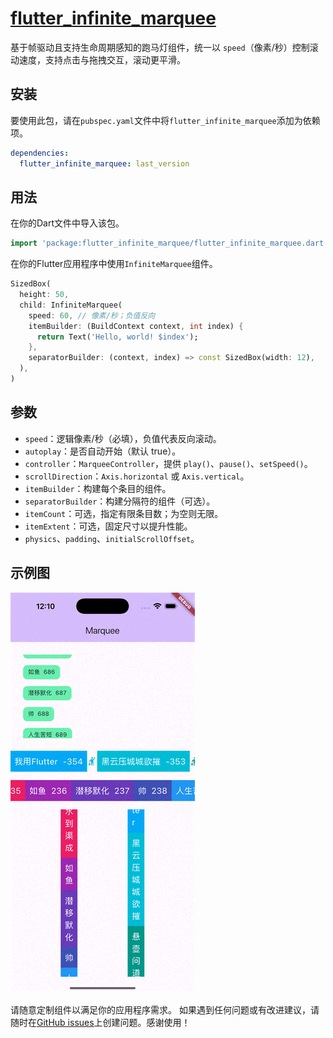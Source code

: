 # [flutter_infinite_marquee](https://pub.dev/packages/flutter_infinite_marquee)

基于帧驱动且支持生命周期感知的跑马灯组件，统一以 `speed`（像素/秒）控制滚动速度，支持点击与拖拽交互，滚动更平滑。

## 安装

要使用此包，请在`pubspec.yaml`文件中将`flutter_infinite_marquee`添加为依赖项。

```yaml
dependencies:
  flutter_infinite_marquee: last_version
```

## 用法

在你的Dart文件中导入该包。

```dart
import 'package:flutter_infinite_marquee/flutter_infinite_marquee.dart';
```
在你的Flutter应用程序中使用`InfiniteMarquee`组件。

```dart
SizedBox(
  height: 50,
  child: InfiniteMarquee(
    speed: 60, // 像素/秒；负值反向
    itemBuilder: (BuildContext context, int index) {
      return Text('Hello, world! $index');
    },
    separatorBuilder: (context, index) => const SizedBox(width: 12),
  ),
)
```

## 参数

- `speed`：逻辑像素/秒（必填），负值代表反向滚动。
- `autoplay`：是否自动开始（默认 true）。
- `controller`：`MarqueeController`，提供 `play()`、`pause()`、`setSpeed()`。
- `scrollDirection`：`Axis.horizontal` 或 `Axis.vertical`。
- `itemBuilder`：构建每个条目的组件。
- `separatorBuilder`：构建分隔符的组件（可选）。
- `itemCount`：可选，指定有限条目数；为空则无限。
- `itemExtent`：可选，固定尺寸以提升性能。
- `physics`、`padding`、`initialScrollOffset`。


## 示例图
![sample_diagram.gif](sample_diagram.gif)

请随意定制组件以满足你的应用程序需求。
如果遇到任何问题或有改进建议，请随时在[GitHub issues](https://github.com/chenyeju295/flutter_infinite_marquee/issues)上创建问题。感谢使用！
